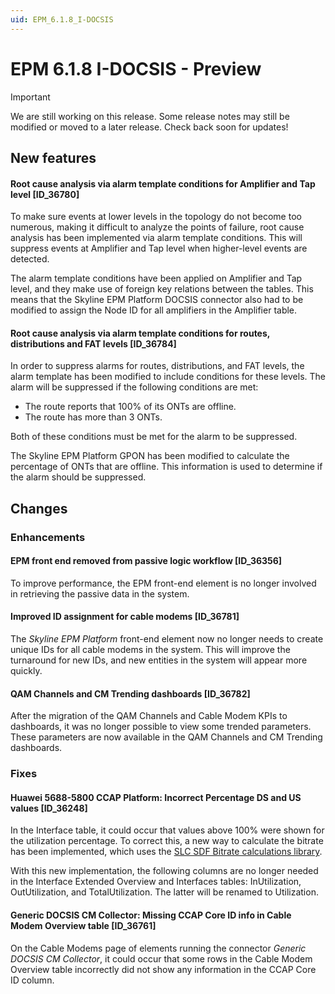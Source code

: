```yaml
---
uid: EPM_6.1.8_I-DOCSIS
---
```


# EPM 6.1.8 I-DOCSIS - Preview

> [!IMPORTANT]
> We are still working on this release. Some release notes may still be modified or moved to a later release. Check back soon for updates!

## New features

#### Root cause analysis via alarm template conditions for Amplifier and Tap level [ID_36780]

To make sure events at lower levels in the topology do not become too numerous, making it difficult to analyze the points of failure, root cause analysis has been implemented via alarm template conditions. This will suppress events at Amplifier and Tap level when higher-level events are detected.

The alarm template conditions have been applied on Amplifier and Tap level, and they make use of foreign key relations between the tables. This means that the Skyline EPM Platform DOCSIS connector also had to be modified to assign the Node ID for all amplifiers in the Amplifier table.

#### Root cause analysis via alarm template conditions for routes, distributions and FAT levels [ID_36784]

In order to suppress alarms for routes, distributions, and FAT levels, the alarm template has been modified to include conditions for these levels. The alarm will be suppressed if the following conditions are met:

- The route reports that 100% of its ONTs are offline.
- The route has more than 3 ONTs.

Both of these conditions must be met for the alarm to be suppressed.

The Skyline EPM Platform GPON has been modified to calculate the percentage of ONTs that are offline. This information is used to determine if the alarm should be suppressed.

## Changes

### Enhancements

#### EPM front end removed from passive logic workflow [ID_36356]

To improve performance, the EPM front-end element is no longer involved in retrieving the passive data in the system.

#### Improved ID assignment for cable modems [ID_36781]

The *Skyline EPM Platform* front-end element now no longer needs to create unique IDs for all cable modems in the system. This will improve the turnaround for new IDs, and new entities in the system will appear more quickly.

#### QAM Channels and CM Trending dashboards [ID_36782]

After the migration of the QAM Channels and Cable Modem KPIs to dashboards, it was no longer possible to view some trended parameters. These parameters are now available in the QAM Channels and CM Trending dashboards.

### Fixes

#### Huawei 5688-5800 CCAP Platform: Incorrect Percentage DS and US values [ID_36248]

In the Interface table, it could occur that values above 100% were shown for the utilization percentage. To correct this, a new way to calculate the bitrate has been implemented, which uses the [SLC SDF Bitrate calculations library](xref:ConnectionsSnmpBitRateCalculations).

With this new implementation, the following columns are no longer needed in the Interface Extended Overview and Interfaces tables: InUtilization, OutUtilization, and TotalUtilization. The latter will be renamed to Utilization.

#### Generic DOCSIS CM Collector: Missing CCAP Core ID info in Cable Modem Overview table [ID_36761]

On the Cable Modems page of elements running the connector *Generic DOCSIS CM Collector*, it could occur that some rows in the Cable Modem Overview table incorrectly did not show any information in the CCAP Core ID column.
